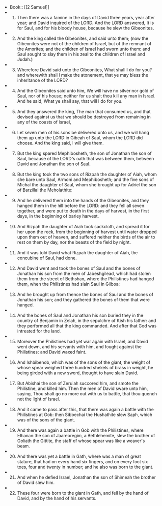 - Book:: [[2 Samuel]]
- 1. Then there was a famine in the days of David three years, year after year; and David inquired of the LORD. And the LORD answered, It is for Saul, and for his bloody house, because he slew the Gibeonites.
- 2. And the king called the Gibeonites, and said unto them; (now the Gibeonites were not of the children of Israel, but of the remnant of the Amorites; and the children of Israel had sworn unto them: and Saul sought to slay them in his zeal to the children of Israel and Judah.)
- 3. Wherefore David said unto the Gibeonites, What shall I do for you? and wherewith shall I make the atonement, that ye may bless the inheritance of the LORD?
- 4. And the Gibeonites said unto him, We will have no silver nor gold of Saul, nor of his house; neither for us shalt thou kill any man in Israel. And he said, What ye shall say, that will I do for you.
- 5. And they answered the king, The man that consumed us, and that devised against us that we should be destroyed from remaining in any of the coasts of Israel,
- 6. Let seven men of his sons be delivered unto us, and we will hang them up unto the LORD in Gibeah of Saul, whom the LORD did choose. And the king said, I will give them.
- 7. But the king spared Mephibosheth, the son of Jonathan the son of Saul, because of the LORD's oath that was between them, between David and Jonathan the son of Saul.
- 8. But the king took the two sons of Rizpah the daughter of Aiah, whom she bare unto Saul, Armoni and Mephibosheth; and the five sons of Michal the daughter of Saul, whom she brought up for Adriel the son of Barzillai the Meholathite:
- 9. And he delivered them into the hands of the Gibeonites, and they hanged them in the hill before the LORD: and they fell all seven together, and were put to death in the days of harvest, in the first days, in the beginning of barley harvest.
- 10. And Rizpah the daughter of Aiah took sackcloth, and spread it for her upon the rock, from the beginning of harvest until water dropped upon them out of heaven, and suffered neither the birds of the air to rest on them by day, nor the beasts of the field by night.
- 11. And it was told David what Rizpah the daughter of Aiah, the concubine of Saul, had done.
- 12. And David went and took the bones of Saul and the bones of Jonathan his son from the men of Jabeshgilead, which had stolen them from the street of Bethshan, where the Philistines had hanged them, when the Philistines had slain Saul in Gilboa:
- 13. And he brought up from thence the bones of Saul and the bones of Jonathan his son; and they gathered the bones of them that were hanged.
- 14. And the bones of Saul and Jonathan his son buried they in the country of Benjamin in Zelah, in the sepulchre of Kish his father: and they performed all that the king commanded. And after that God was intreated for the land.
- 15. Moreover the Philistines had yet war again with Israel; and David went down, and his servants with him, and fought against the Philistines: and David waxed faint.
- 16. And Ishbibenob, which was of the sons of the giant, the weight of whose spear weighed three hundred shekels of brass in weight, he being girded with a new sword, thought to have slain David.
- 17. But Abishai the son of Zeruiah succored him, and smote the Philistine, and killed him. Then the men of David sware unto him, saying, Thou shalt go no more out with us to battle, that thou quench not the light of Israel.
- 18. And it came to pass after this, that there was again a battle with the Philistines at Gob: then Sibbechai the Hushathite slew Saph, which was of the sons of the giant.
- 19. And there was again a battle in Gob with the Philistines, where Elhanan the son of Jaareoregim, a Bethlehemite, slew the brother of Goliath the Gittite, the staff of whose spear was like a weaver's beam.
- 20. And there was yet a battle in Gath, where was a man of great stature, that had on every hand six fingers, and on every foot six toes, four and twenty in number; and he also was born to the giant.
- 21. And when he defied Israel, Jonathan the son of Shimeah the brother of David slew him.
- 22. These four were born to the giant in Gath, and fell by the hand of David, and by the hand of his servants.
